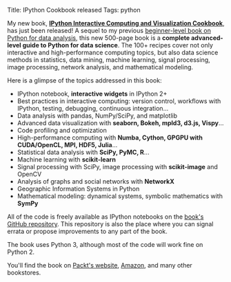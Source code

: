 Title: IPython Cookbook released
Tags: python

My new book, [**IPython Interactive Computing and Visualization Cookbook**](http://ipython-books.github.io), has just been released! A sequel to my previous [beginner-level book on Python for data analysis](http://ipython.rossant.net), this new 500-page book is a **complete advanced-level guide to Python for data science**. The 100+ recipes cover not only interactive and high-performance computing topics, but also data science methods in statistics, data mining, machine learning, signal processing, image processing, network analysis, and mathematical modeling.

Here is a glimpse of the topics addressed in this book: 

* IPython notebook, **interactive widgets** in IPython 2+
* Best practices in interactive computing: version control, workflows with IPython, testing, debugging, continuous integration...
* Data analysis with pandas, NumPy/SciPy, and matplotlib
* Advanced data visualization with **seaborn, Bokeh, mpld3, d3.js, Vispy**...
* Code profiling and optimization
* High-performance computing with **Numba, Cython, GPGPU with CUDA/OpenCL, MPI, HDF5, Julia**...
* Statistical data analysis with **SciPy, PyMC, R**...
* Machine learning with **scikit-learn**
* Signal processing with SciPy, image processing with **scikit-image** and OpenCV
* Analysis of graphs and social networks with **NetworkX**
* Geographic Information Systems in Python
* Mathematical modeling: dynamical systems, symbolic mathematics with **SymPy**

All of the code is freely available as IPython notebooks on the [book's GitHub repository](https://github.com/ipython-books/cookbook-code). This repository is also the place where you can signal errata or propose improvements to any part of the book.

The book uses Python 3, although most of the code will work fine on Python 2.

You'll find the book on [Packt's website](https://www.packtpub.com/big-data-and-business-intelligence/ipython-interactive-computing-and-visualization-cookbook), [Amazon](http://www.amazon.com/IPython-Interactive-Computing-Visualization-Cookbook/dp/1783284811/ref=sr_1_1?s=books&ie=UTF8&qid=1410688253&sr=1-1), and many other bookstores.
